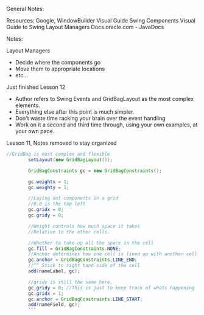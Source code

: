 General Notes:

Resources:
Google, WindowBuilder
Visual Guide Swing Components
Visual Guide to Swing Layout Managers
Docs.oracle.com - JavaDocs

Notes:

Layout Managers
- Decide where the components go
- Move them to appropriate locations
- etc...

Just finished Lesson 12
- Author refers to Swing Events and
GridBagLayout as the most complex elements.
- Everything else after this point is much
simpler.
- Don't waste time racking your brain over
the event handling
- Work on it a second and third time through,
using your own examples, at your own pace.


Lesson 11, Notes removed to stay organized
``` java
//GridBag is most complex and flexible
        setLayout(new GridBagLayout());

        GridBagConstraints gc = new GridBagConstraints();

        gc.weightx = 1;
        gc.weighty = 1;

        //Laying out components in a grid
        //0,0 is the top left
        gc.gridx = 0;
        gc.gridy = 0;

        //Weight controls how much space it takes
        //Relative to the other cells.

        //Whether to take up all the space in the cell
        gc.fill = GridBagConstraints.NONE;
        //Anchor determines how one cell is lined up with another cell
        gc.anchor = GridBagConstraints.LINE_END;
        //^^ Stick to right hand side of the cell
        add(nameLabel, gc);

        //gridy is still the same here,
        gc.gridy = 0; //This is just to keep track of whats happening
        gc.gridx = 1;
        gc.anchor = GridBagConstraints.LINE_START;
        add(nameField, gc);
        ```